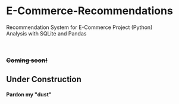 # E-Commerce-Recommendations
Recommendation System for E-Commerce Project (Python)<br>
Analysis with SQLite and Pandas


<br>

### <strike>Coming soon!</strike>
## Under Construction
#### Pardon my "dust"
